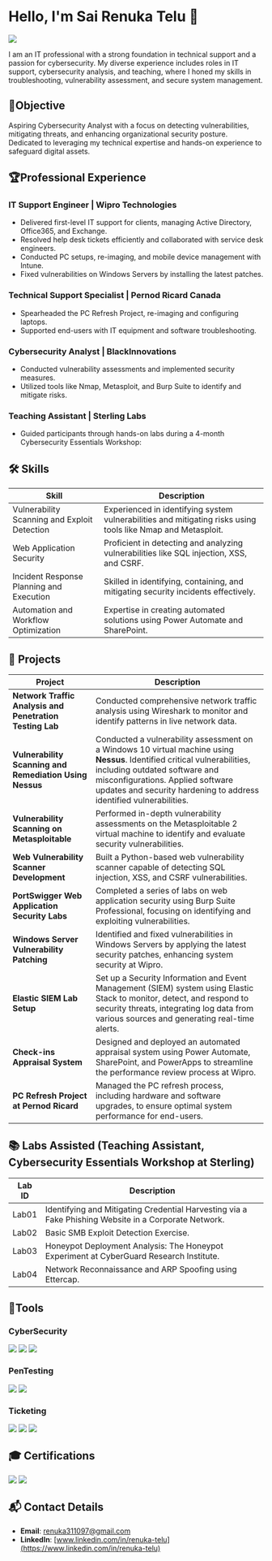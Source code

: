 # Hello, I'm Sai Renuka Telu 👋
<a href="https://linkedin.com"><img src="https://img.shields.io/badge/-LinkedIn-0072b1?&style=for-the-badge&logo=linkedin&logoColor=white" /></a>

I am an IT professional with a strong foundation in technical support and a passion for cybersecurity. My diverse experience includes roles in IT support, cybersecurity analysis, and teaching, where I honed my skills in troubleshooting, vulnerability assessment, and secure system management.

## 🌟Objective
Aspiring Cybersecurity Analyst with a focus on detecting vulnerabilities, mitigating threats, and enhancing organizational security posture. Dedicated to leveraging my technical expertise and hands-on experience to safeguard digital assets.

## 🏆Professional Experience
### IT Support Engineer | Wipro Technologies
- Delivered first-level IT support for clients, managing Active Directory, Office365, and Exchange.
- Resolved help desk tickets efficiently and collaborated with service desk engineers.
- Conducted PC setups, re-imaging, and mobile device management with Intune.
- Fixed vulnerabilities on Windows Servers by installing the latest patches.

### Technical Support Specialist | Pernod Ricard Canada
- Spearheaded the PC Refresh Project, re-imaging and configuring laptops.
- Supported end-users with IT equipment and software troubleshooting.

### Cybersecurity Analyst | BlackInnovations
- Conducted vulnerability assessments and implemented security measures.
- Utilized tools like Nmap, Metasploit, and Burp Suite to identify and mitigate risks.

### Teaching Assistant | Sterling Labs
- Guided participants through hands-on labs during a 4-month Cybersecurity Essentials Workshop:


## 🛠️ Skills
| Skill                                         | Description                                       |
|-----------------------------------------------|-------------------------------------------------|
| Vulnerability Scanning and Exploit Detection  | Experienced in identifying system vulnerabilities and mitigating risks using tools like Nmap and Metasploit. |
| Web Application Security                      | Proficient in detecting and analyzing vulnerabilities like SQL injection, XSS, and CSRF. |
| Incident Response Planning and Execution      | Skilled in identifying, containing, and mitigating security incidents effectively. |
| Automation and Workflow Optimization          | Expertise in creating automated solutions using Power Automate and SharePoint. |

## 🚀 Projects
| Project                                          | Description                                                                 |
|--------------------------------------------------|-----------------------------------------------------------------------------|
| **Network Traffic Analysis and Penetration Testing Lab** | Conducted comprehensive network traffic analysis using Wireshark to monitor and identify patterns in live network data. |
| **Vulnerability Scanning and Remediation Using Nessus**  | Conducted a vulnerability assessment on a Windows 10 virtual machine using **Nessus**. Identified critical vulnerabilities, including outdated software and misconfigurations. Applied software updates and security hardening to address identified vulnerabilities. |
| **Vulnerability Scanning on Metasploitable**        | Performed in-depth vulnerability assessments on the Metasploitable 2 virtual machine to identify and evaluate security vulnerabilities. |
| **Web Vulnerability Scanner Development**        | Built a Python-based web vulnerability scanner capable of detecting SQL injection, XSS, and CSRF vulnerabilities. |
| **PortSwigger Web Application Security Labs**    | Completed a series of labs on web application security using Burp Suite Professional, focusing on identifying and exploiting vulnerabilities. |
| **Windows Server Vulnerability Patching**        | Identified and fixed vulnerabilities in Windows Servers by applying the latest security patches, enhancing system security at Wipro. |
| **Elastic SIEM Lab Setup**                       | Set up a Security Information and Event Management (SIEM) system using Elastic Stack to monitor, detect, and respond to security threats, integrating log data from various sources and generating real-time alerts. |security at Wipro. |
| **Check-ins Appraisal System**                   | Designed and deployed an automated appraisal system using Power Automate, SharePoint, and PowerApps to streamline the performance review process at Wipro. |
| **PC Refresh Project at Pernod Ricard**          | Managed the PC refresh process, including hardware and software upgrades, to ensure optimal system performance for end-users. |


## 📚 Labs Assisted (Teaching Assistant, Cybersecurity Essentials Workshop at Sterling)
| Lab ID                                         | Description                                     |
|-----------------------------------------------|-------------------------------------------------|
| Lab01                                         | Identifying and Mitigating Credential Harvesting via a Fake Phishing Website in a Corporate Network. |
| Lab02                                         | Basic SMB Exploit Detection Exercise.          |
| Lab03                                         | Honeypot Deployment Analysis: The Honeypot Experiment at CyberGuard Research Institute. |
| Lab04                                         | Network Reconnaissance and ARP Spoofing using Ettercap. |

## 🔧Tools  
### CyberSecurity
<div>
    <img src="https://img.shields.io/badge/-NMAP-009639?&style=for-the-badge&logo=Nmap&logoColor=white" />
    <img src="https://img.shields.io/badge/-Burp_Suite-FF0000?&style=for-the-badge&logo=BurpSuite&logoColor=white" />
    <img src="https://img.shields.io/badge/-Kali_Linux-557C8E?&style=for-the-badge&logo=KaliLinux&logoColor=white" />
</div>

### PenTesting
<div>
    <img src="https://img.shields.io/badge/-Metasploit-FFFF00?&style=for-the-badge&logo=Metasploit&logoColor=black" />
    <img src="https://img.shields.io/badge/-John_the_Ripper-FF6600?&style=for-the-badge&logo=JohnTheRipper&logoColor=white" />
</div>


### Ticketing  
<div>
    <img src="https://img.shields.io/badge/-Salesforce-00A1E4?&style=for-the-badge&logo=Salesforce&logoColor=white" />
    <img src="https://img.shields.io/badge/-Remedy-0045BB?&style=for-the-badge&logo=Remedy&logoColor=white" />
    <img src="https://img.shields.io/badge/-ServiceNow-3E82A0?&style=for-the-badge&logo=ServiceNow&logoColor=white" />
</div>

## 🎓 Certifications
<div>
<img src="https://img.shields.io/badge/-CEH-FF0000?&style=for-the-badge&logo=EC-Council&logoColor=white" />
<img src="https://img.shields.io/badge/-Security%2B-007ACC?&style=for-the-badge&logo=CompTIA&logoColor=white" />
</div>

## 📬 Contact Details
- **Email**: [renuka311097@gmail.com](mailto:renuka311097@gmail.com)
- **LinkedIn**: [www.linkedin.com/in/renuka-telu](https://www.linkedin.com/in/renuka-telu)

